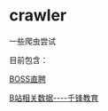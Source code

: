 # crawler
一些爬虫尝试



目前包含：

[BOSS直聘](./job_boss/job_boss.md)

[B站相关数据----千锋教育](./qianfeng/qianfeng.md)



